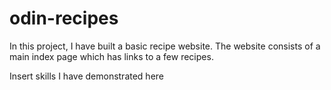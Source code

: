 # odin-recipes
In this project, I have built a basic recipe website. The website consists of a main index page which has links to a few recipes.

Insert skills I have demonstrated here